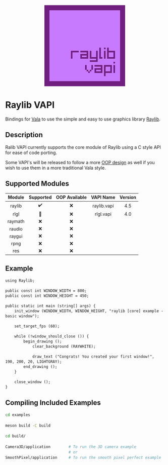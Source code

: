 <div align="center"><img src="data/raylib-vapi.png"></div>

# Raylib VAPI

Bindings for [Vala](https://vala.dev/) to use the simple and easy to use graphics library [Raylib](https://github.com/raysan5/raylib).

## Description
Ralib VAPI currently supports the core module of Raylib using a C style API for ease of code porting.

Some VAPI's will be released to follow a more [OOP design](https://en.wikipedia.org/wiki/Object-oriented_programming) as well if you wish to use them in a more traditional Vala style.

## Supported Modules

| Module  | Supported          | OOP Available      | VAPI Name   | Version |
|:-------:|:------------------:|:------------------:|:-----------:|:-------:|
| raylib  | :heavy_check_mark: | :x:                | raylib.vapi | 4.5     |
| rlgl    | :construction:     | :x:                | rlgl.vapi   | 4.0     |
| raymath | :x:                | :x:                |             |         |
| raudio  | :x:                | :x:                |             |         |
| raygui  | :x:                | :x:                |             |         |
| rpng    | :x:                | :x:                |             |         |
| res     | :x:                | :x:                |             |         |

## Example
```vala
using Raylib;

public const int WINDOW_WIDTH = 800;
public const int WINDOW_HEIGHT = 450;

public static int main (string[] args) {
    init_window (WINDOW_WIDTH, WINDOW_HEIGHT, "raylib [core] example - basic window");

    set_target_fps (60);

    while (!window_should_close ()) {
        begin_drawing ();
            clear_background (RAYWHITE);

            draw_text ("Congrats! You created your first window!", 190, 200, 20, LIGHTGRAY);
        end_drawing ();
    }

    close_window ();
}
```

## Compiling Included Examples
```bash
cd examples

meson build -C build

cd build/

Camera3D/application        # To run the 3D camera example
                            # or
SmoothPixel/application     # To run the smooth pixel perfect example
```
